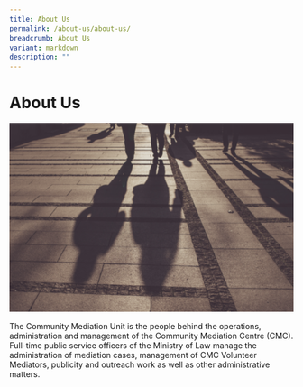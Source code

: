 ```yaml
---
title: About Us
permalink: /about-us/about-us/
breadcrumb: About Us
variant: markdown
description: ""
---
```

<h1>About Us</h1>
<div class="isomer-image-wrapper">
<img style="width: 600px" height="auto" width="100%" title="About Us" alt="About Us" src="/images/1504082743734.png">
</div>
<p>The Community Mediation Unit is the people behind the operations, administration
and management of the Community Mediation Centre (CMC). Full-time public
service officers of the Ministry of Law manage the administration of mediation
cases, management of CMC Volunteer Mediators, publicity and outreach work
as well as other administrative matters.</p>
<p></p>
<p></p>